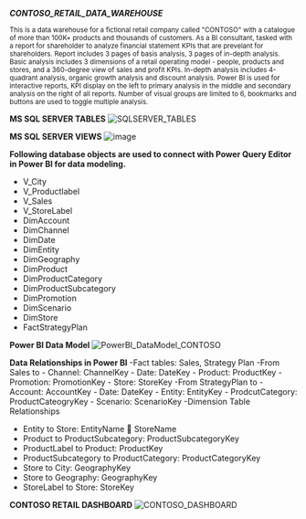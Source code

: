 ***CONTOSO_RETAIL_DATA_WAREHOUSE***

<sub>This is a data warehouse for a fictional retail company called "CONTOSO" with a catalogue of more than 100K+ products and thousands of customers. As a BI consultant, tasked with a report for shareholder to analyze financial statement KPIs that are prevelant for shareholders.
Report includes 3 pages of basis analysis, 3 pages of in-depth analysis. Basic analysis includes 3 dimensions of a retail operating model - people, products and stores, and a 360-degree view of sales and profit KPIs. In-depth analysis includes 4-quadrant analysis, organic growth analysis and discount analysis.
Power BI is used for interactive reports, KPI display on the left to primary analysis in the middle and secondary analysis on the right of all reports. Number of visual groups are limited to 6, bookmarks and buttons are used to toggle multiple analysis.</sub>

**MS SQL SERVER TABLES**
![SQLSERVER_TABLES](https://github.com/krishnak-de/CONTOSO_RETAIL_DATA_WAREHOUSE/assets/130612282/0642f0c0-b55c-4139-b593-419bb9c9c6c1)

**MS SQL SERVER VIEWS**
![image](https://github.com/krishnak-de/CONTOSO_RETAIL_DATA_WAREHOUSE/assets/130612282/264a5cf5-f6e2-45a1-a6a8-92d87e1b152d)

**Following database objects are used to connect with Power Query Editor in Power BI for data modeling.**
  -	V_City
  -	V_Productlabel
  - V_Sales
  -	V_StoreLabel
  - DimAccount
  -	DimChannel
  -	DimDate
  -	DimEntity
  -	DimGeography
  -	DimProduct
  -	DimProductCategory
  -	DimProductSubcategory
  -	DimPromotion
  -	DimScenario
  -	DimStore
  -	FactStrategyPlan

**Power BI Data Model**
![PowerBI_DataModel_CONTOSO](https://github.com/krishnak-de/CONTOSO_RETAIL_DATA_WAREHOUSE/assets/130612282/7d9befce-c61d-4c8d-9d1b-2d83969ba75c)

**Data Relationships in Power BI**
  -Fact tables: Sales, Strategy Plan
  -From Sales to
    -	Channel: ChannelKey
    -	Date: DateKey
    -	Product: ProductKey
    -	Promotion: PromotionKey
    -	Store: StoreKey
  -From StrategyPlan to
    -	Account: AccountKey
    -	Date: DateKey
    -	Entity: EntityKey
    -	ProdcutCategory: ProductCateogryKey
    -	Scenario: ScenarioKey
-Dimension Table Relationships
  -	Entity to Store: EntityName  StoreName
  -	Product to ProductSubcategory: ProductSubcategoryKey
  -	ProductLabel to Product: ProductKey
  -	ProductSubcategory to ProductCategory: ProductCategoryKey
  -	Store to City: GeographyKey
  -	Store to Geography: GeographyKey
  -	StoreLabel to Store: StoreKey

**CONTOSO RETAIL DASHBOARD**
![CONTOSO_DASHBOARD](https://github.com/krishnak-de/CONTOSO_RETAIL_DATA_WAREHOUSE/assets/130612282/adcb28f6-60bc-4156-b620-a78b565aca71)
